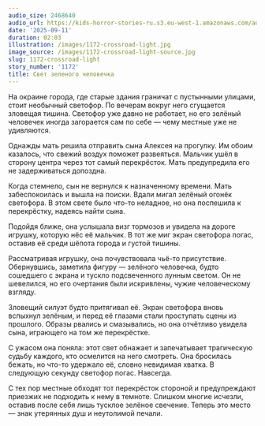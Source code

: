 ```yaml
---
audio_size: 2468640
audio_url: https://kids-horror-stories-ru.s3.eu-west-1.amazonaws.com/audio/1172-crossroad-light.mp3
date: '2025-09-11'
duration: 02:03
illustration: /images/1172-crossroad-light.jpg
image_source: /images/1172-crossroad-light-source.jpg
slug: 1172-crossroad-light
story_number: '1172'
title: Свет зеленого человечка
---
```


На окраине города, где старые здания граничат с пустынными улицами, стоит необычный светофор. По вечерам вокруг него сгущается зловещая тишина. Светофор уже давно не работает, но его зелёный человечек иногда загорается сам по себе — чему местные уже не удивляются.

Однажды мать решила отправить сына Алексея на прогулку. Им обоим казалось, что свежий воздух поможет развеяться. Мальчик ушёл в сторону центра через тот самый перекрёсток. Мать предупредила его не задерживаться допоздна.

Когда стемнело, сын не вернулся к назначенному времени. Мать забеспокоилась и вышла на поиски. Вдали мигал зелёный огонёк светофора. В этом свете было что-то неладное, но она поспешила к перекрёстку, надеясь найти сына.

Подойдя ближе, она услышала визг тормозов и увидела на дороге игрушку, которую нёс её мальчик. В тот же миг экран светофора погас, оставив её среди шёпота города и густой тишины.

Рассматривая игрушку, она почувствовала чьё-то присутствие. Обернувшись, заметила фигуру — зелёного человечка, будто сошедшего с экрана и тускло подсвеченного лунным светом. Он не шевелился, но его очертания были искривлены, чужие человеческому взгляду.

Зловещий силуэт будто притягивал её. Экран светофора вновь вспыхнул зелёным, и перед её глазами стали проступать сцены из прошлого. Образы рвались и смазывались, но она отчётливо увидела сына, играющего на том же перекрёстке.

С ужасом она поняла: этот свет обнажает и запечатывает трагическую судьбу каждого, кто осмелится на него смотреть. Она бросилась бежать, но что-то удержало её, словно невидимая хватка. В следующую секунду светофор погас. Навсегда.

С тех пор местные обходят тот перекрёсток стороной и предупреждают приезжих не подходить к нему в темноте. Слишком многие исчезли, оставив после себя лишь тусклое зелёное свечение. Теперь это место — знак утерянных душ и неутолимой печали.